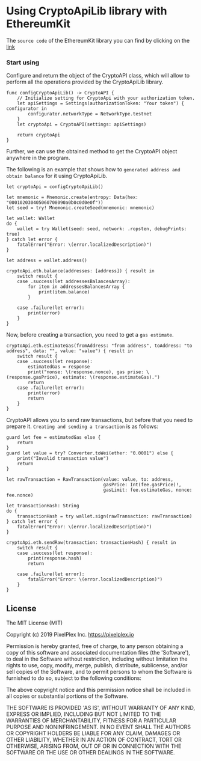 # Using CryptoApiLib library with EthereumKit

The `source code` of the EthereumKit library you can find  by clicking on the [link](https://github.com/D-Technologies/EthereumKit)

### Start using

Сonfigure and return the object of the CryptoAPI class, which will allow to perform all the operations provided by the CryptoApiLib library.
```
func configCryptoApiLib() -> CryptoAPI {
    // Initialize setting for CryptoApi with your authorization token.
    let apiSettings = Settings(authorizationToken: "Your token") { configurator in
        configurator.networkType = NetworkType.testnet
    }
    let cryptoApi = CryptoAPI(settings: apiSettings)
    
    return cryptoApi
}
```
Further, we can use the obtained method to get the CryptoAPI object anywhere in the program.

The following is an example that shows how to `generated address and obtain balance` for it using CryptoApiLib.
```
let cryptoApi = configCryptoApiLib()

let mnemonic = Mnemonic.create(entropy: Data(hex: "000102030405060708090a0b0c0d0e0f"))
let seed = try! Mnemonic.createSeed(mnemonic: mnemonic)

let wallet: Wallet
do {
    wallet = try Wallet(seed: seed, network: .ropsten, debugPrints: true)
} catch let error {
    fatalError("Error: \(error.localizedDescription)")
}

let address = wallet.address()

cryptoApi.eth.balance(addresses: [address]) { result in
    switch result {
    case .success(let addressesBalancesArray):
        for item in addressesBalancesArray {
            print(item.balance)
        }
        
    case .failure(let error):
        print(error)
    }
}
```

Now, before creating a transaction, you need to get a `gas estimate`.
```
cryptoApi.eth.estimateGas(fromAddress: "from address", toAddress: "to address", data: "", value: "value") { result in
    switch result {
    case .success(let response):
        estimatedGas = response
        print("nonse: \(response.nonce), gas prise: \(response.gasPrice), estimate: \(response.estimateGas).")
        return
    case .failure(let error):
        print(error)
        return
    }
}
```

CryptoAPI allows you to send raw transactions, but before that you need to prepare it.
`Creating and sending a transaction` is as follows:
```
guard let fee = estimatedGas else {
    return
}
guard let value = try? Converter.toWei(ether: "0.0001") else {
    print("Invalid transaction value")
    return
}

let rawTransaction = RawTransaction(value: value, to: address, 
                                    gasPrice: Int(fee.gasPrice)!, 
                                    gasLimit: fee.estimateGas, nonce: fee.nonce)

let transactionHash: String
do {
    transactionHash = try wallet.sign(rawTransaction: rawTransaction)
} catch let error {
    fatalError("Error: \(error.localizedDescription)")
}

cryptoApi.eth.sendRaw(transaction: transactionHash) { result in
    switch result {
    case .success(let response):
        print(response.hash)
        return
        
    case .failure(let error):
        fatalError("Error: \(error.localizedDescription)")
    }
}
```


## License

The MIT License (MIT)

Copyright (c) 2019 PixelPlex Inc. <https://pixelplex.io>

Permission is hereby granted, free of charge, to any person obtaining
a copy of this software and associated documentation files (the
'Software'), to deal in the Software without restriction, including
without limitation the rights to use, copy, modify, merge, publish,
distribute, sublicense, and/or sell copies of the Software, and to
permit persons to whom the Software is furnished to do so, subject to
the following conditions:

The above copyright notice and this permission notice shall be
included in all copies or substantial portions of the Software.

THE SOFTWARE IS PROVIDED 'AS IS', WITHOUT WARRANTY OF ANY KIND,
EXPRESS OR IMPLIED, INCLUDING BUT NOT LIMITED TO THE WARRANTIES OF
MERCHANTABILITY, FITNESS FOR A PARTICULAR PURPOSE AND NONINFRINGEMENT.
IN NO EVENT SHALL THE AUTHORS OR COPYRIGHT HOLDERS BE LIABLE FOR ANY
CLAIM, DAMAGES OR OTHER LIABILITY, WHETHER IN AN ACTION OF CONTRACT,
TORT OR OTHERWISE, ARISING FROM, OUT OF OR IN CONNECTION WITH THE
SOFTWARE OR THE USE OR OTHER DEALINGS IN THE SOFTWARE.
